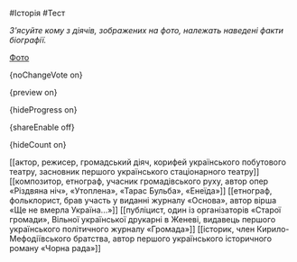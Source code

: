 #Історія #Тест

*З'ясуйте кому з діячів, зображених на фото, належать наведені факти біографії.*

[Фото](https://zno.osvita.ua//doc/images/znotest/82/8243/1.JPG)

{noChangeVote on}

{preview on}

{hideProgress on}

{shareEnable off}

{hideCount on}

[[актор, режисер, громадський діяч, корифей українського побутового театру, засновник першого українського стаціонарного театру]]
[[композитор, етнограф, учасник громадівського руху, автор опер «Різдвяна ніч», «Утоплена», «Тарас Бульба», «Енеїда»]]
[[етнограф, фольклорист, брав участь у виданні журналу «Основа», автор вірша «Ще не вмерла Україна...»]]
[[публіцист, один із організаторів «Старої громади», Вільної української друкарні в Женеві, видавець першого українського політичного журналу «Громада»]]
[[історик, член Кирило-Мефодіївського братства, автор першого українського історичного роману «Чорна рада»]]

